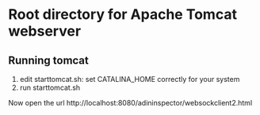 # Root directory for Apache Tomcat webserver

## Running tomcat
1) edit starttomcat.sh: set CATALINA_HOME correctly for your system
2) run starttomcat.sh

Now open the url
http://localhost:8080/adininspector/websockclient2.html
